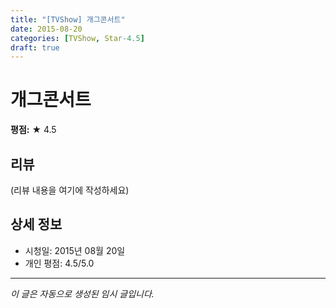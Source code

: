 ```yaml
---
title: "[TVShow] 개그콘서트"
date: 2015-08-20
categories: [TVShow, Star-4.5]
draft: true
---
```


# 개그콘서트

**평점:** ★ 4.5

## 리뷰

(리뷰 내용을 여기에 작성하세요)

## 상세 정보

- 시청일: 2015년 08월 20일
- 개인 평점: 4.5/5.0

---

*이 글은 자동으로 생성된 임시 글입니다.*
